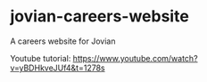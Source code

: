 # jovian-careers-website
A careers website for Jovian

Youtube tutorial: https://www.youtube.com/watch?v=yBDHkveJUf4&t=1278s

